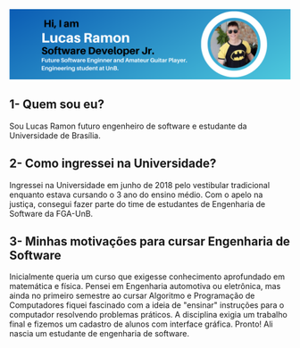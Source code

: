 
<center>

<img src="./media/LucasRamonSoftwareEngineerProfile.png"/>

</center>

## 1- Quem sou eu?
Sou Lucas Ramon futuro engenheiro de software e estudante da Universidade de Brasília.

## 2- Como ingressei na Universidade?

Ingressei na Universidade em junho de 2018 pelo vestibular tradicional enquanto estava cursando o 3 ano do ensino médio. Com o apelo na justiça, consegui fazer parte do time de estudantes de Engenharia de Software da FGA-UnB.

## 3- Minhas motivações para cursar Engenharia de Software

Inicialmente queria um curso que exigesse conhecimento aprofundado em matemática e física. Pensei em Engenharia automotiva ou eletrônica, mas ainda no primeiro semestre ao cursar Algoritmo e Programação de Computadores fiquei fascinado com a ideia de "ensinar" instruções para o computador resolvendo problemas práticos. A disciplina exigia um trabalho final e fizemos um cadastro de alunos com interface gráfica. Pronto! Ali nascia um estudante de engenharia de software.

